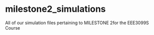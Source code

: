 # milestone2_simulations
All of our simulation files pertaining to MILESTONE 2for the EEE3099S Course

